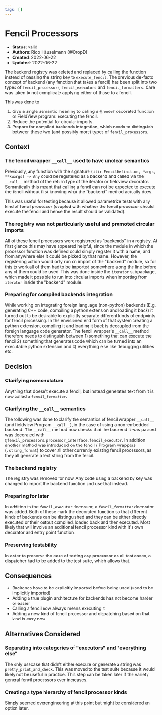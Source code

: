 ```yaml
---
tags: []
---
```


# Fencil Processors

- **Status**: valid
- **Authors**: Rico Häuselmann (@DropD)
- **Created**: 2022-06-22
- **Updated**: 2022-06-22

The backend registry was deleted and replaced by calling the function instead of passing the string key to `execute_fencil`. The previous de-facto concept of backend (any function that takes a fencil) has been split into two types of `fencil_processors`, `fencil_executors` and `fencil_formatters`. Care was taken to not complicate applying either of those to a fencil.

This was done to 

1. Give a single semantic meaning to calling a `@fendef` decorated function or FieldView program: executing the fencil.
1. Reduce the potential for circular imports.
1. Prepare for compiled backends integration, which needs to distinguish between these two (and possibly more) types of `fencil_processors`.

## Context

### The fencil wrapper `__call__` used to have unclear semantics
Previously, any function with the signature `(itir.FencilDefinition, *args, **kwargs) -> Any` could be registered as a backend and called via the `__call__` method of the return type of the iterator or fieldview decorator. Semantically this meant that calling a fencil can not be expected to execute the fencil without first knowing what the "backend" method actually does.

This was useful for testing because it allowed parametrize tests with any kind of fencil processor (coupled with whether the fencil processor should execute the fencil and hence the result should be validated).

### The registry was not particularly useful and promoted circular imports
All of these fencil processors were registered as "backends" in a registry. At first glance this may have appeared helpful, since the module in which the processor function was defined could simply register it with a name, and from anywhere else it could be picked by that name. However, the registering action would only run on import of the "backend" module, so for this to work all of them had to be imported somewhere along the line before any of them could be used. This was done inside the `iterator` subpackage, which made it possible to run into circular imports when importing from `iterator` inside the "backend" module.

### Preparing for compiled backends integration
While working on integrating foreign language (non-python) backends (E.g. generating C++ code, compiling a python extension and loading it back) it turned out to be desirable to explicitly separate different kinds of endpoints for fencil processing. In the envisioned end form of that system creating a python extension, compiling it and loading it back is decoupled from the foreign language code generator. The fencil wrapper's `__call__` method therefore needs to distinguish between 1) something that can execute the fencil 2) something that generates code which can be turned into an executable python extension and 3) everything else like debugging utilities etc.

## Decision

### Clarifying nomenclature
Anything that doesn't execute a fencil, but instead generates text from it is now called a `fencil_formatter`.

### Clarifying the `__call__` semantics
The following was done to clarify the semantics of fencil wrapper `__call__` (and fieldview Program `__call__`), in the case of using a non-embedded backend: The `__call__` method now checks that the backend it was passed was decorated with `@fencil_processors.processor_interface.fencil_executor`. In addition another method was introduced on the fencil / Program wrappers (`.string_format`) to cover all other currently existing fencil processors, as they all generate a text string from the fencil.

### The backend registry
The registry was removed for now. Any code using a backend by key was changed to import the backend function and use that instead.

### Preparing for later
In addition to the `fencil_executor` decorator, a `fencil_formatter` decorator was added. Both of these mark the decorated function so that different kinds of backends can be distinguished and they can be either directly executed or their output compiled, loaded back and then executed. Most likely that will involve an additional fencil processor kind with it's own decorator and entry point function.

### Preserving testability
In order to preserve the ease of testing any processor on all test cases, a dispatcher had to be added to the test suite, which allows that.

## Consequences

* Backends have to be explicitly imported before being used (used to be implicitly imported)
* Adding a true plugin architecture for backends has not become harder or easier
* Calling a fencil now always means executing it
* Adding a new kind of fencil processor and dispatching based on that kind is easy now


## Alternatives Considered

### Separating into categories of "executors" and "everything else"

The only usecase that didn't either execute or generate a string was `pretty_print_and_check`. This was moved to the test suite because it would likely not be useful in practice. This step can be taken later if the variety general fencil processors ever increases.

### Creating a type hierarchy of fencil processor kinds

Simply seemed overengineering at this point but might be considered an option later.
